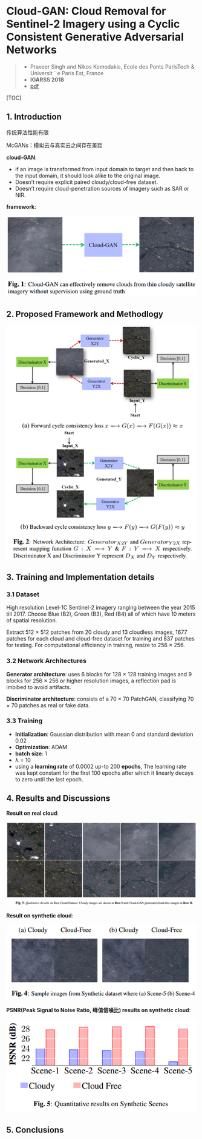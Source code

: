 # Cloud-GAN: Cloud Removal for Sentinel-2 Imagery using a Cyclic Consistent Generative Adversarial Networks

> - Praveer Singh and Nikos Komodakis, Ecole des Ponts ParisTech & Universit ´ e Paris Est, France
> - **IGARSS 2018**
> - [pdf](https://ieeexplore.ieee.org/stamp/stamp.jsp?arnumber=8519033&tag=1)

[TOC]

## 1. Introduction

传统算法性能有限

McGANs：模拟云与真实云之间存在差距

**cloud-GAN**:

- if an image is transformed from input domain to target and then back to the input domain, it should look alike to the original image. 
- Doesn’t require explicit paired cloudy/cloud-free dataset.
- Doesn’t require cloud-penetration sources of imagery such as SAR or NIR.

**framework**:

![fig1](fig1.png)

## 2. Proposed Framework and Methodlogy

![fig2](fig2.png)

## 3. Training and Implementation details

### 3.1 Dataset

High resolution Level-1C Sentinel-2 imagery ranging between the year 2015 till 2017. Choose Blue (B2), Green (B3), Red (B4) all of which have 10 meters of spatial resolution.

Extract 512 × 512 patches from 20 cloudy and 13 cloudless images, 1677 patches for each cloud and cloud-free dataset for training and 837 patches for testing. For computational efficiency in training, resize to 256 × 256.

### 3.2 Network Architectures

**Generator architecture**: uses 6 blocks for 128 × 128 training images and 9 blocks for 256 × 256 or higher resolution images, a reflection pad is imbibed to avoid artifacts.

**Discriminator architecture**: consists of a 70 × 70 PatchGAN, classifying 70 × 70 patches as real or fake data. 

### 3.3 Training

- **Initialization**: Gaussian distribution with mean 0 and standard deviation 0.02
- **Optimization**: ADAM
- **batch size**: 1
- λ = 10
- using a **learning rate** of 0.0002 up-to 200 **epochs**, The learning rate was kept constant for the first 100 epochs after which it linearly decays to zero until the last epoch. 

## 4. Results and Discussions

**Result on real cloud**:

![fig3](fig3.png)

**Result on synthetic cloud**:

![fig4](fig4.png)

**PSNR(**Peak Signal to Noise Ratio, 峰值信噪比**) results on synthetic cloud**: 

![fig5](fig5.png)

## 5. Conclusions


